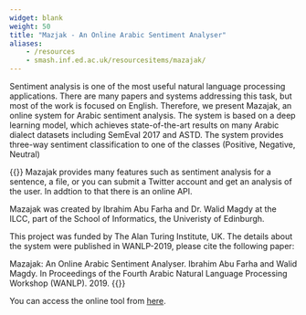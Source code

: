 ```yaml
---
widget: blank
weight: 50
title: "Mazjak - An Online Arabic Sentiment Analyser"
aliases:
    - /resources
    - smash.inf.ed.ac.uk/resourcesitems/mazajak/
--- 
```


Sentiment analysis is one of the most useful natural language processing applications. There are many papers and systems addressing this task, but most of the work is focused on English. Therefore, we present Mazajak, an online system for Arabic sentiment analysis.
The system is based on a deep learning model, which achieves state-of-the-art results on many Arabic dialect datasets including SemEval 2017 and ASTD. The system provides three-way sentiment classification to one of the classes (Positive, Negative, Neutral)

{{<spoiler text="Find out more" >}} Mazajak provides many features such as sentiment analysis for a sentence, a file, or you can submit a Twitter account and get an analysis of the user. In addtion to that there is an online API.

Mazajak was created by Ibrahim Abu Farha and Dr. Walid Magdy at the ILCC, part of the School of Informatics, the Univeristy of Edinburgh.

This project was funded by The Alan Turing Institute, UK. The details about the system were published in WANLP-2019, please cite the following paper:

Mazajak: An Online Arabic Sentiment Analyser. Ibrahim Abu Farha and Walid Magdy. In Proceedings of the Fourth Arabic Natural Language Processing Workshop (WANLP). 2019.  {{</spoiler >}}


You can access the online tool from <a href=http://mazajak.inf.ed.ac.uk:8000/>here</a>.
